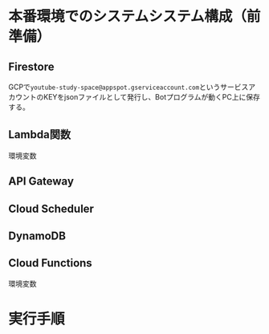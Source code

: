 # 本番環境でのシステムシステム構成（前準備）
## Firestore
GCPで`youtube-study-space@appspot.gserviceaccount.com`というサービスアカウントのKEYをjsonファイルとして発行し、Botプログラムが動くPC上に保存する。


## Lambda関数

環境変数

## API Gateway


## Cloud Scheduler


## DynamoDB


## Cloud Functions

環境変数

# 実行手順